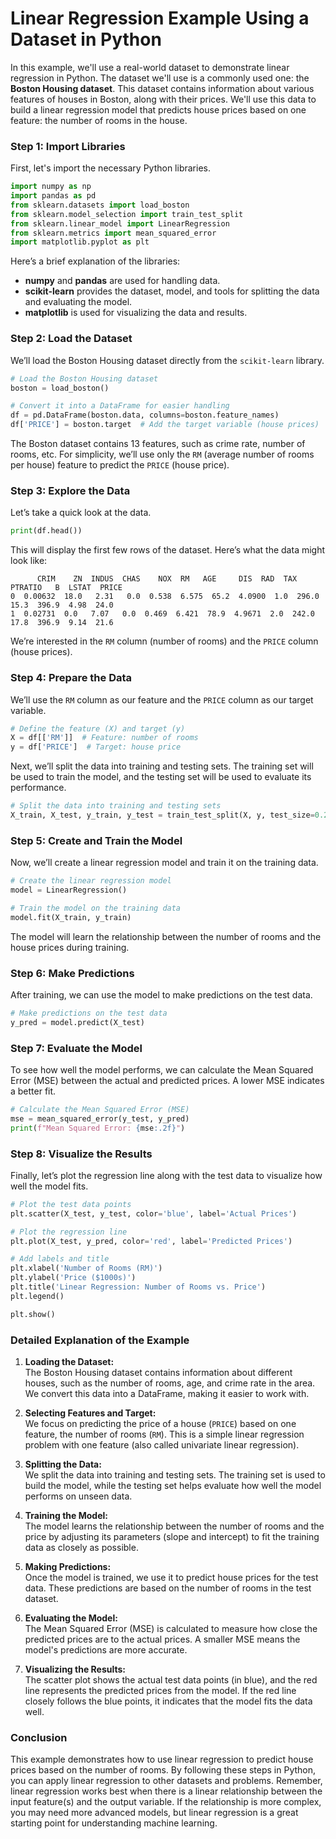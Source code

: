 # Linear Regression Example Using a Dataset in Python

In this example, we'll use a real-world dataset to demonstrate linear regression in Python. The dataset we'll use is a commonly used one: the **Boston Housing dataset**. This dataset contains information about various features of houses in Boston, along with their prices. We'll use this data to build a linear regression model that predicts house prices based on one feature: the number of rooms in the house.

### Step 1: Import Libraries

First, let's import the necessary Python libraries.

```python
import numpy as np
import pandas as pd
from sklearn.datasets import load_boston
from sklearn.model_selection import train_test_split
from sklearn.linear_model import LinearRegression
from sklearn.metrics import mean_squared_error
import matplotlib.pyplot as plt
```

Here’s a brief explanation of the libraries:
- **numpy** and **pandas** are used for handling data.
- **scikit-learn** provides the dataset, model, and tools for splitting the data and evaluating the model.
- **matplotlib** is used for visualizing the data and results.

### Step 2: Load the Dataset

We’ll load the Boston Housing dataset directly from the `scikit-learn` library.

```python
# Load the Boston Housing dataset
boston = load_boston()

# Convert it into a DataFrame for easier handling
df = pd.DataFrame(boston.data, columns=boston.feature_names)
df['PRICE'] = boston.target  # Add the target variable (house prices)
```

The Boston dataset contains 13 features, such as crime rate, number of rooms, etc. For simplicity, we’ll use only the `RM` (average number of rooms per house) feature to predict the `PRICE` (house price).

### Step 3: Explore the Data

Let’s take a quick look at the data.

```python
print(df.head())
```

This will display the first few rows of the dataset. Here’s what the data might look like:

```
      CRIM    ZN  INDUS  CHAS    NOX  RM   AGE     DIS  RAD  TAX  PTRATIO   B  LSTAT  PRICE
0  0.00632  18.0   2.31   0.0  0.538  6.575  65.2  4.0900  1.0  296.0   15.3  396.9  4.98  24.0
1  0.02731  0.0   7.07   0.0  0.469  6.421  78.9  4.9671  2.0  242.0   17.8  396.9  9.14  21.6
```

We’re interested in the `RM` column (number of rooms) and the `PRICE` column (house prices).

### Step 4: Prepare the Data

We’ll use the `RM` column as our feature and the `PRICE` column as our target variable.

```python
# Define the feature (X) and target (y)
X = df[['RM']]  # Feature: number of rooms
y = df['PRICE']  # Target: house price
```

Next, we’ll split the data into training and testing sets. The training set will be used to train the model, and the testing set will be used to evaluate its performance.

```python
# Split the data into training and testing sets
X_train, X_test, y_train, y_test = train_test_split(X, y, test_size=0.2, random_state=42)
```

### Step 5: Create and Train the Model

Now, we’ll create a linear regression model and train it on the training data.

```python
# Create the linear regression model
model = LinearRegression()

# Train the model on the training data
model.fit(X_train, y_train)
```

The model will learn the relationship between the number of rooms and the house prices during training.

### Step 6: Make Predictions

After training, we can use the model to make predictions on the test data.

```python
# Make predictions on the test data
y_pred = model.predict(X_test)
```

### Step 7: Evaluate the Model

To see how well the model performs, we can calculate the Mean Squared Error (MSE) between the actual and predicted prices. A lower MSE indicates a better fit.

```python
# Calculate the Mean Squared Error (MSE)
mse = mean_squared_error(y_test, y_pred)
print(f"Mean Squared Error: {mse:.2f}")
```

### Step 8: Visualize the Results

Finally, let’s plot the regression line along with the test data to visualize how well the model fits.

```python
# Plot the test data points
plt.scatter(X_test, y_test, color='blue', label='Actual Prices')

# Plot the regression line
plt.plot(X_test, y_pred, color='red', label='Predicted Prices')

# Add labels and title
plt.xlabel('Number of Rooms (RM)')
plt.ylabel('Price ($1000s)')
plt.title('Linear Regression: Number of Rooms vs. Price')
plt.legend()

plt.show()
```

### Detailed Explanation of the Example

1. **Loading the Dataset:**  
   The Boston Housing dataset contains information about different houses, such as the number of rooms, age, and crime rate in the area. We convert this data into a DataFrame, making it easier to work with.

2. **Selecting Features and Target:**  
   We focus on predicting the price of a house (`PRICE`) based on one feature, the number of rooms (`RM`). This is a simple linear regression problem with one feature (also called univariate linear regression).

3. **Splitting the Data:**  
   We split the data into training and testing sets. The training set is used to build the model, while the testing set helps evaluate how well the model performs on unseen data.

4. **Training the Model:**  
   The model learns the relationship between the number of rooms and the price by adjusting its parameters (slope and intercept) to fit the training data as closely as possible.

5. **Making Predictions:**  
   Once the model is trained, we use it to predict house prices for the test data. These predictions are based on the number of rooms in the test dataset.

6. **Evaluating the Model:**  
   The Mean Squared Error (MSE) is calculated to measure how close the predicted prices are to the actual prices. A smaller MSE means the model's predictions are more accurate.

7. **Visualizing the Results:**  
   The scatter plot shows the actual test data points (in blue), and the red line represents the predicted prices from the model. If the red line closely follows the blue points, it indicates that the model fits the data well.

### Conclusion

This example demonstrates how to use linear regression to predict house prices based on the number of rooms. By following these steps in Python, you can apply linear regression to other datasets and problems. Remember, linear regression works best when there is a linear relationship between the input feature(s) and the output variable. If the relationship is more complex, you may need more advanced models, but linear regression is a great starting point for understanding machine learning.
